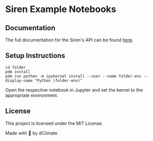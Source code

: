 # Siren Example Notebooks

## Documentation

The full documentation for the Siren's API can be found [here](https://production-api-siren.dclimate.net/schema/redoc).

## Setup Instructions

```
cd folder
pdm install
pdm run python -m ipykernel install --user --name folder-env --display-name "Python (folder-env)"
```

Open the respective notebook in Jupyter and set the kernel to the appropriate environment.

## License
This project is licensed under the MIT License.

Made with 🩵 by dClimate

